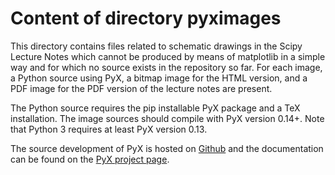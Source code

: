 # Content of directory pyximages

This directory contains files related to schematic drawings in the Scipy
Lecture Notes which cannot be produced by means of matplotlib in a simple way
and for which no source exists in the repository so far. For each image, a
Python source using PyX, a bitmap image for the HTML version, and a PDF
image for the PDF version of the lecture notes are present.

The Python source requires the pip installable PyX package and a TeX
installation. The image sources should compile with PyX version 0.14+. Note
that Python 3 requires at least PyX version 0.13.

The source development of PyX is hosted on [Github](https://github.com/pyx-project/pyx)
and the documentation can be found on the [PyX project page](https://pyx-project.org/).
